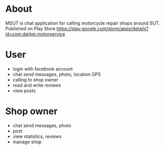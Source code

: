 # About
MSUT is chat application for calling motorcycle repair shops around SUT. </br>
Published on Play Store https://play.google.com/store/apps/details?id=com.darker.motorservice

# User
- login with facebook account
- chat send  messages, photo, location GPS
- calling to shop owner
- read and write reviews
- view posts

# Shop owner
- chat send messages,  photo
- post
- view statistics, reviews
- manage shop
